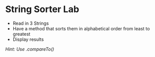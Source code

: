 String Sorter Lab
=
- Read in 3 Strings
- Have a method that sorts them in alphabetical order from least to greatest
- Display results

*Hint: Use .compareTo()*
